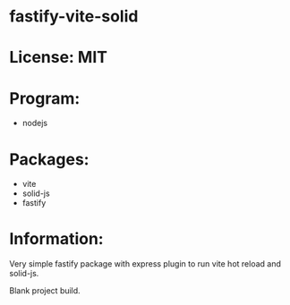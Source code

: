 # fastify-vite-solid

# License: MIT

# Program:
  - nodejs

# Packages:
 - vite
 - solid-js
 - fastify

# Information:
  Very simple fastify package with express plugin to run vite hot reload and solid-js.

  Blank project build.